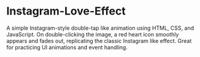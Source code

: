 # Instagram-Love-Effect
A simple Instagram-style double-tap like animation using HTML, CSS, and JavaScript. On double-clicking the image, a red heart icon smoothly appears and fades out, replicating the classic Instagram like effect. Great for practicing UI animations and event handling.
